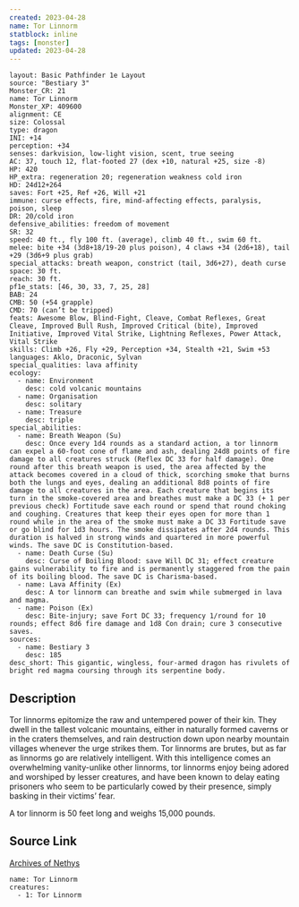 ```yaml
---
created: 2023-04-28
name: Tor Linnorm
statblock: inline
tags: [monster]
updated: 2023-04-28
---
```

```statblock
layout: Basic Pathfinder 1e Layout
source: "Bestiary 3"
Monster_CR: 21
name: Tor Linnorm
Monster_XP: 409600
alignment: CE
size: Colossal
type: dragon
INI: +14
perception: +34
senses: darkvision, low-light vision, scent, true seeing
AC: 37, touch 12, flat-footed 27 (dex +10, natural +25, size -8)
HP: 420
HP_extra: regeneration 20; regeneration weakness cold iron
HD: 24d12+264
saves: Fort +25, Ref +26, Will +21
immune: curse effects, fire, mind-affecting effects, paralysis, poison, sleep
DR: 20/cold iron
defensive_abilities: freedom of movement
SR: 32
speed: 40 ft., fly 100 ft. (average), climb 40 ft., swim 60 ft.
melee: bite +34 (3d8+18/19-20 plus poison), 4 claws +34 (2d6+18), tail +29 (3d6+9 plus grab)
special_attacks: breath weapon, constrict (tail, 3d6+27), death curse
space: 30 ft.
reach: 30 ft.
pf1e_stats: [46, 30, 33, 7, 25, 28]
BAB: 24
CMB: 50 (+54 grapple)
CMD: 70 (can’t be tripped)
feats: Awesome Blow, Blind-Fight, Cleave, Combat Reflexes, Great Cleave, Improved Bull Rush, Improved Critical (bite), Improved Initiative, Improved Vital Strike, Lightning Reflexes, Power Attack, Vital Strike
skills: Climb +26, Fly +29, Perception +34, Stealth +21, Swim +53
languages: Aklo, Draconic, Sylvan
special_qualities: lava affinity
ecology:
  - name: Environment
    desc: cold volcanic mountains
  - name: Organisation
    desc: solitary
  - name: Treasure
    desc: triple
special_abilities:
  - name: Breath Weapon (Su)
    desc: Once every 1d4 rounds as a standard action, a tor linnorm can expel a 60-foot cone of flame and ash, dealing 24d8 points of fire damage to all creatures struck (Reflex DC 33 for half damage). One round after this breath weapon is used, the area affected by the attack becomes covered in a cloud of thick, scorching smoke that burns both the lungs and eyes, dealing an additional 8d8 points of fire damage to all creatures in the area. Each creature that begins its turn in the smoke-covered area and breathes must make a DC 33 (+ 1 per previous check) Fortitude save each round or spend that round choking and coughing. Creatures that keep their eyes open for more than 1 round while in the area of the smoke must make a DC 33 Fortitude save or go blind for 1d3 hours. The smoke dissipates after 2d4 rounds. This duration is halved in strong winds and quartered in more powerful winds. The save DC is Constitution-based.
  - name: Death Curse (Su)
    desc: Curse of Boiling Blood: save Will DC 31; effect creature gains vulnerability to fire and is permanently staggered from the pain of its boiling blood. The save DC is Charisma-based.
  - name: Lava Affinity (Ex)
    desc: A tor linnorm can breathe and swim while submerged in lava and magma.
  - name: Poison (Ex)
    desc: Bite-injury; save Fort DC 33; frequency 1/round for 10 rounds; effect 8d6 fire damage and 1d8 Con drain; cure 3 consecutive saves.
sources:
  - name: Bestiary 3
    desc: 185
desc_short: This gigantic, wingless, four-armed dragon has rivulets of bright red magma coursing through its serpentine body.
```
## Description
Tor linnorms epitomize the raw and untempered power of their kin. They dwell in the tallest volcanic mountains, either in naturally formed caverns or in the craters themselves, and rain destruction down upon nearby mountain villages whenever the urge strikes them. Tor linnorms are brutes, but as far as linnorms go are relatively intelligent. With this intelligence comes an overwhelming vanity-unlike other linnorms, tor linnorms enjoy being adored and worshiped by lesser creatures, and have been known to delay eating prisoners who seem to be particularly cowed by their presence, simply basking in their victims’ fear.

A tor linnorm is 50 feet long and weighs 15,000 pounds.
## Source Link
[Archives of Nethys](https://aonprd.com/MonsterDisplay.aspx?ItemName=Tor%20Linnorm)
```encounter-table
name: Tor Linnorm
creatures:
  - 1: Tor Linnorm
```
